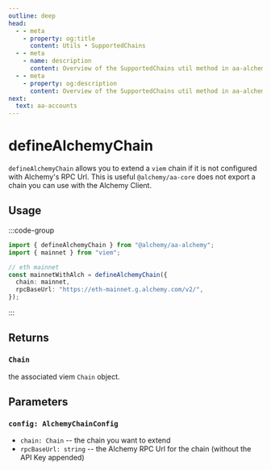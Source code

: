 ```yaml
---
outline: deep
head:
  - - meta
    - property: og:title
      content: Utils • SupportedChains
  - - meta
    - name: description
      content: Overview of the SupportedChains util method in aa-alchemy
  - - meta
    - property: og:description
      content: Overview of the SupportedChains util method in aa-alchemy
next:
  text: aa-accounts
---
```


# defineAlchemyChain

`defineAlchemyChain` allows you to extend a `viem` chain if it is not configured with Alchemy's RPC Url. This is useful `@alchemy/aa-core` does not export a chain you can use with the Alchemy Client.

## Usage

:::code-group

```ts [example.ts]
import { defineAlchemyChain } from "@alchemy/aa-alchemy";
import { mainnet } from "viem";

// eth mainnet
const mainnetWithAlch = defineAlchemyChain({
  chain: mainnet,
  rpcBaseUrl: "https://eth-mainnet.g.alchemy.com/v2/",
});
```

:::

## Returns

### `Chain`

the associated viem `Chain` object.

## Parameters

### `config: AlchemyChainConfig`

- `chain: Chain` -- the chain you want to extend
- `rpcBaseUrl: string` -- the Alchemy RPC Url for the chain (without the API Key appended)
